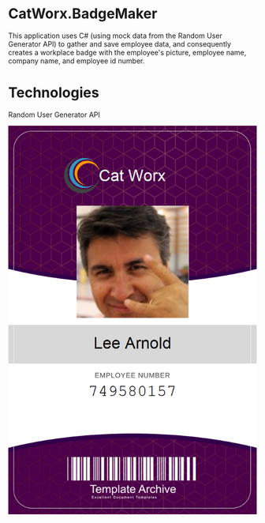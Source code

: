 # CatWorx.BadgeMaker

This application uses C# (using mock data from the Random User Generator API) to gather and save employee data, and consequently creates a workplace badge with the employee's picture, employee name, company name, and employee id number.

# Technologies 

Random User Generator API

![Lee Arnold Badge](/data/749580157_badge.png)

